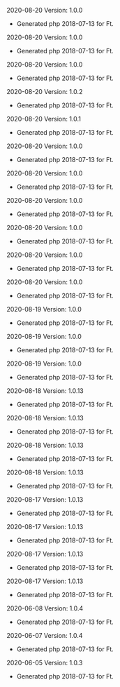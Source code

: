 2020-08-20 Version: 1.0.0
- Generated php 2018-07-13 for Ft.

2020-08-20 Version: 1.0.0
- Generated php 2018-07-13 for Ft.

2020-08-20 Version: 1.0.0
- Generated php 2018-07-13 for Ft.

2020-08-20 Version: 1.0.2
- Generated php 2018-07-13 for Ft.

2020-08-20 Version: 1.0.1
- Generated php 2018-07-13 for Ft.

2020-08-20 Version: 1.0.0
- Generated php 2018-07-13 for Ft.

2020-08-20 Version: 1.0.0
- Generated php 2018-07-13 for Ft.

2020-08-20 Version: 1.0.0
- Generated php 2018-07-13 for Ft.

2020-08-20 Version: 1.0.0
- Generated php 2018-07-13 for Ft.

2020-08-20 Version: 1.0.0
- Generated php 2018-07-13 for Ft.

2020-08-20 Version: 1.0.0
- Generated php 2018-07-13 for Ft.

2020-08-19 Version: 1.0.0
- Generated php 2018-07-13 for Ft.

2020-08-19 Version: 1.0.0
- Generated php 2018-07-13 for Ft.

2020-08-19 Version: 1.0.0
- Generated php 2018-07-13 for Ft.

2020-08-18 Version: 1.0.13
- Generated php 2018-07-13 for Ft.

2020-08-18 Version: 1.0.13
- Generated php 2018-07-13 for Ft.

2020-08-18 Version: 1.0.13
- Generated php 2018-07-13 for Ft.

2020-08-18 Version: 1.0.13
- Generated php 2018-07-13 for Ft.

2020-08-17 Version: 1.0.13
- Generated php 2018-07-13 for Ft.

2020-08-17 Version: 1.0.13
- Generated php 2018-07-13 for Ft.

2020-08-17 Version: 1.0.13
- Generated php 2018-07-13 for Ft.

2020-08-17 Version: 1.0.13
- Generated php 2018-07-13 for Ft.

2020-06-08 Version: 1.0.4
- Generated php 2018-07-13 for Ft.

2020-06-07 Version: 1.0.4
- Generated php 2018-07-13 for Ft.

2020-06-05 Version: 1.0.3
- Generated php 2018-07-13 for Ft.


